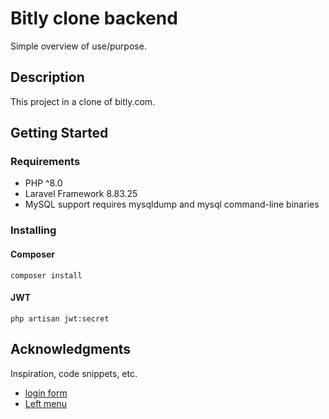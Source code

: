 # Bitly clone backend

Simple overview of use/purpose.

## Description

This project in a clone of bitly.com.

## Getting Started

### Requirements

* PHP ^8.0
* Laravel Framework 8.83.25
* MySQL support requires mysqldump and mysql command-line binaries

### Installing
#### Composer
```
composer install
```

#### JWT
```
php artisan jwt:secret
```
## Acknowledgments

Inspiration, code snippets, etc.
* [login form](https://codepen.io/frytyler/pen/nJYVEO)
* [Left menu](https://codepen.io/ahmadbassamemran/pen/eBEEjL)
